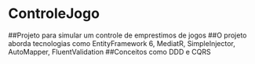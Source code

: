 # ControleJogo
##Projeto para simular um controle de emprestimos de jogos
##O projeto aborda tecnologias como EntityFramework 6, MediatR, SimpleInjector, AutoMapper, FluentValidation
##Conceitos como DDD e CQRS
